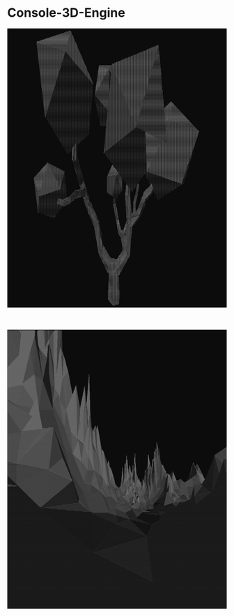 # Console-3D-Engine

<img src="https://github.com/Cherry-Trees/Console-3D-Engine/blob/main/examples/tree.png" width="640" height="640" />

<br></br>
<img src="https://github.com/Cherry-Trees/Console-3D-Engine/blob/main/examples/m1.png" width="920" height="640" />
